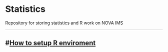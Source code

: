 # Statistics
Repository for storing statistics and R work on NOVA IMS

---
#[How to setup R enviroment](https://github.com/SebastiaoJeronimo/How-to-setup-R-in-Rstudio-or-in-VS-code) 
---
